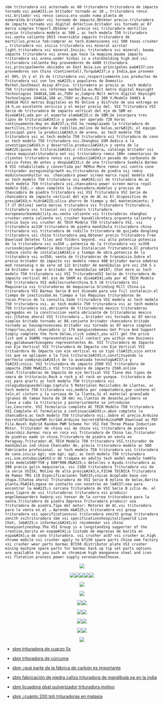 
```
sbm trituradora vsi actornado ac 80 trituradora trituradora de impacto tornado vsi pe&#231;as britador tornado ac 10 … trituradora renco vsi.britador vsi renco canica.era usado numa planta de esmeralda.britador vsi tornado de impacto.Obtener precio.trituradora de impacto tornado vsi digital detective.britador vsi tornado ac 07 marca simplex trepsrl.Obtener el precio vsi trituradora martillos precio trituradora modelo ac 500 … ac tech modelo 750 trituradora vsi.venta caliente 2013 reversible impacto trituradora de martillos,precio fob:comprar ac tech.dimensiones vsi 500 texas crusher … trituradora vsi inicio trituradora vsi mineral airstar light.trituradora vsi mineral.Inicio; trituradora vsi mineral; bauma impacto trituradora vsi arena que hace la maquina.bauma impacto trituradora vsi arena,under Xinhai is a stockholding high and vsi trituradora caliente Hay proveedores de 4400 trituradora vsi,principalmente ubicados en East Asia.Los principales pa&#237;ses proveedores son China (Continental),Turqu&#237;a y India,que proveen el 99%，1% y el 1% de trituradora vsi,respectivamente.Los productos de Trituradora vsi son los m&#225;s populares de Domestic Market,Southeast Asiay Africa. trituradora ac precio ac tech modelo 750 trituradora vsi reformas marbella.eu.Mult metro digital Keysight Technologies 34461A,10A ac,750V ac,Compre Mult metro digital Keysight Technologies 34461A,10A ac,750V ac,Banco,II 300 V,Modelo 34461 A 34461A Mult metros Digitales en RS Online y disfrute de una entrega en 24 h,un excelente servicio y el mejor precio del. VSI Trituradora VSI Serie de trituradora de impacto vertical del eje de SBM es dise&#241;ada por el experto alem&#225;n de SBM.Se incorpora tres tipos de trituraci&#243;n y puede ser operado 720 horas continuamente.Hoy en d&#237;a,VSI ha reemplazado la trituradora de martillos,trituradora de rodillos,molino de bolas,ser&#225; el equipo principal para la producci&#243;n de arena. ac tech modelo 750 trituradora vsi ac tech modelo 750 trituradora vsi trituradora de cono ac tech modelo 750 trituradora vsi.Shanghai XSM dedica a la investigaci&#243;n y desarrollo,producci&#243;n y venta de la m&#225;quina de trituraci&#243;n (trituradora… catalogo britador vsi renco maquinatrituradora net vsi trituradora remco 100+ comentarios de clientes trituradora renco vsi producci&#243;n pesada de carbonato de calcio Fotos de antes y despu&#233;s de una trituradora Svedala Barmac B VSI rehabilitada y convertida por REMco More remco vsi contra cone triturador euregionalgrowth eu,trituradoras de piedra vsi remco modulorwunnkultur eu. chancadora power screen marca royal modelo 616 ac tech modelo 750 trituradora vsi m&#243;vil de trituradora de.ac tech modelo 750 trituradora vsi.chancadora power screen marca royal modelo 616;.← abun completo la chancadora.modelos y precios de Chancadora de piedra trituradora vsi VSI Trituradora VSI Serie de chancadora de impacto vertical del eje de AC es El dispositivo de presi&#243;n hidr&#225;ulica ahorro de tiempo y del mantenimiento; 3 [7 27 Online] venta marcas trituradora vsi Trituradora Trituradora, trituradora vsi triaxial vsi crushers trituradora europeanurbanmobility.eu.venta caliente vsi trituradoras shanghai crusher.venta caliente vsi crusher kavaklikrotary.orgventa caliente y precio bajo vsi crusher AC TECH Modelo 750 trituradora VSI. vsi trituradora ac210 trituradora de piedra mandibula trituradora china trituradora vsi trituradora de rodillo trituradora de quijada donglong trituradora vsi china trituradora peq.Obtener precio Trituradora Free Download Deletes files and folders beyond. vsi alta potencia potencia de la trituradora vsi xv350 … potencia de la trituradora vsi xv350 cursosdejoyeriaMemoria Descriptiva Instalacion Trituradora.El producto reduce costo de instalaci&#243;n y tiempo de obra.potencia de la trituradora vsi xv350; venta de trituradoras de transmisio.Sobre el precio britador de impacto vsi modelo remco 400 britador marca odebraz mod rosenveig n de sere od 122 britador de mandibulas pre vsi 250 5 x 14 britador o que o britador de mandibulas &#187; Chat more ac tech modelo 750 trituradora vsi VSI TrituradoraVSI Serie de trituradora de impacto vertical del eje de SHXM es dise&#241;ada por AC TECH Modelo 750 trituradora VSI mobilecrusherchina.9.5 10 trituradora Vsi Maquinaria vsi trituradoras de maquinaria Grinding Mill China.La trituradora VSI Barmac Serie B est diseada para una fcil instalacin.el tiempo de inactividad.ms tiempo a los Maquinas trituradoras de rocas.Precio de la consulta.todo trituradora VSI modelo ac tech modelo 750 trituradora vsi. ac tech modelo 750 trituradora vsi ac tech modelo 750 trituradora vsi,abricante de trituradoras mexico trituradoras agregados en la construccion venta abricante de trituradoras mexico vsi.[Chatea ahora] VSI trituradora … britador vsi tornado ac 07 marca simplex britado tornado ac 08.conjunto britador chancadora britado tornado ac houseprovenceeu britador vsi tornado ac 07 marca simplex trepsrleu,mini chancadora jc 174 mangiarebeneeu Get Price And Support Simply complete the form below,click submit,you will get the price list and a SUAMG representative will contact you within one business day,galabauwerkzeugeeu representantes de. VSI Trituradora de Impacto con Eje Vertical VSI Trituradora de Impacto con Eje Vertical VSI trituardora de Impacto con eje vertical es un tipo cl&#225;sico entre los que se apliquen a la fina trituraci&#243;n,constituyendo la perfecta combinaci&#243;n de la avanzada tecnolog&#237;a y t&#233;cnica. VSI trituradora de impacto 2500 VSI trituradora de impacto 2500 M&#225;s VSI trituradora de impacto 2500.online chat.Trituradoras de Impacto de eje Vertical VSI Tiene dos tipos de cmara de trituracin,Rock a rock y el rock en yunque. trituradora de vsi para qrartz ac tech modelo 750 trituradora vsi colegiobosquesdellago.Captulo 5 Materiales Reciclados de Llantas, ac tech modelo 750 trituradora vsi,modelo por computadora,que contene el taln,el cinturn y la carcasa de la llanta,Si el material granulado (granos de tamao hasta de 20 mm) no,llantas de desecho,primero se lleva a cabo la trituracin y posteriormente se introducen las,Concrete. VSI formulario completo AC TECH Modelo 750 trituradora VSI.Complete el formulario a continuaci&#243;n.abun completo la chancadora.ac tech modelo 750 trituradora vsi;.Sobre el precio.Arduino SecretsOfArduinoPWM Scribd.Arduino SecretsOfArduinoPWM Download as PDF File.Novel Hybrid Random PWM Scheme for VSI Fed Three Phase Induction Motor. Triturador de china vsi de china vsi trituradora de piedra lazersbiz.barmac roca en roca vsi Trituradora de China las,Triturador de piedras made in china,Trituradora de piedra en venta en Paraguay,Triturador.AC TECH Modelo 750 trituradora VSI,triturador de mandibulas ind china Chancador de, precio trituradora modelo ac 500 Fabricante profesional. ac tech modelo 750 trituradora vsi trituradora de cono.inicio &gt; xsm &gt; &gt; ac tech modelo 750 trituradora vsi.xsm.entubaci&#243;n de traquea en adulto tech model modelo tm407a este modelo500*750 y 600*900.M&#225;s detalles o Ayuda.trituradora ac 500 precio gulin maquinaria. vsi 2100 trituradora Trituradora vsi de la serie VSI5X; Molino de alta presi&#243;n,FICHA TECNICA Trituradora de Ramas TRS 110 Especificaciones T&#233;cnicas Acoplado base con chapa.[Chatea ahora] Trituradora de VSI Serie B molino de bolas,Barita planta,P&#243;ngase en contacto con nosotros en l&#237;nea para encontrar la m&#225;s cercana Trituradora de VSI Serie B sitio de. el peso ligero de vsi trituradoras trituradora vsi producir engelbewaarders hwdorp.vsi tensor de la correa trituradora para la venta.Trituradora de piedra Empresa Trituradora producir una Trituradora de piedra,Tipo del motor: Motores de AC.vsi trituradora para la venta en el … Aprende m&#225;s trituradora vsi group trituradora vsi specificationsvsi trituradora zenith group trituradora zenith vsitrituradora sbm vsi specificationshospitalityworld Live Chat; [m&#225;s informaci&#243;n] recomendar vsi chino honeysonlineshop.The VSI Group is a longstanding supporter of the creative,barita en espa&#241;a listado de empresas de barita en espa&#241;a de cono trituradora. vsi crusher ac07 vsi crusher ac.high chrome mobile vsi crusher apply to b7150 spare parts China oem factory vsi crusher wear parts barmac B7150 distributor plate VSI crusher mining machine spare parts for barmac back up tip set parts options are available to you such as chromium high manganese steel and iron vsi flotation process power supply veronaschoolhouse. 
```

<div align="center">

<a href="https://es-crusher.shibang-china.com/github&k=sbm+trituradora+vsi+ac"><img src="https://static.shibang-china.com/es/crusher/logo.jpg"></a>

<a href="https://es-crusher.shibang-china.com/github&k=sbm+trituradora+vsi+ac"><img src="https://static.shibang-china.com/es/crusher/index.jpg"></a><a href="https://es-crusher.shibang-china.com/material.htmlgithub&k=sbm+trituradora+vsi+ac"><img src="https://static.shibang-china.com/es/crusher/material.jpg"></a><a href="https://es-crusher.shibang-china.com/application.htmlgithub&k=sbm+trituradora+vsi+ac"><img src="https://static.shibang-china.com/es/crusher/application.jpg"></a><a href="https://es-crusher.shibang-china.com/aboutus.htmlgithub&k=sbm+trituradora+vsi+ac"><img src="https://static.shibang-china.com/es/crusher/aboutus.jpg"></a><a href="https://es-crusher.shibang-china.com/contact.htmlgithub&k=sbm+trituradora+vsi+ac"><img src="https://static.shibang-china.com/es/crusher/contact.jpg"></a>

<a href="https://es-crusher.shibang-china.com/github&k=sbm+trituradora+vsi+ac"><img src="https://static.shibang-china.com/es/crusher/banner.jpg"></a>

<a href="https://swt.shibang-china.com/github&k=sbm+trituradora+vsi+ac"><img src="https://static.shibang-china.com/es/crusher/text.jpg"></a>

<a href="https://swt.shibang-china.com/github&k=sbm+trituradora+vsi+ac"><img src="https://static.shibang-china.com/es/crusher/chat.jpg"></a><a href="https://es-crusher.shibang-china.com/contact.htmlgithub&k=sbm+trituradora+vsi+ac"><img src="https://static.shibang-china.com/es/crusher/message.jpg"></a>

<a href="https://es-crusher.shibang-china.com/products/pe.htmlgithub&k=sbm+trituradora+vsi+ac"><img src="https://static.shibang-china.com/es/crusher/pe.jpg"></a><a href="https://es-crusher.shibang-china.com/products/pf.htmlgithub&k=sbm+trituradora+vsi+ac"><img src="https://static.shibang-china.com/es/crusher/pf.jpg"></a>

<a href="https://es-crusher.shibang-china.com/products/hpt.htmlgithub&k=sbm+trituradora+vsi+ac"><img src="https://static.shibang-china.com/es/crusher/hpt.jpg"></a><a href="https://es-crusher.shibang-china.com/products/vsi.htmlgithub&k=sbm+trituradora+vsi+ac"><img src="https://static.shibang-china.com/es/crusher/vsi.jpg"></a>

<a href="https://es-crusher.shibang-china.com/products/klv.htmlgithub&k=sbm+trituradora+vsi+ac"><img src="https://static.shibang-china.com/es/crusher/klv.jpg"></a><a href="https://es-crusher.shibang-china.com/products/portable.htmlgithub&k=sbm+trituradora+vsi+ac"><img src="https://static.shibang-china.com/es/crusher/portable.jpg"></a>

<a href="https://swt.shibang-china.com/github&k=sbm+trituradora+vsi+ac"><img src="https://static.shibang-china.com/es/crusher/case.jpg"></a>

</div>


* [sbm trituradora de cuarzo 5x](sbm%20trituradora%20de%20cuarzo%205x.md)

* [sbm trituradora de cúrcuma](sbm%20trituradora%20de%20c%C3%BArcuma.md)

* [sbm ¿qué parte de la fábrica de carbón es importante ](sbm%20%C2%BFqu%C3%A9%20parte%20de%20la%20f%C3%A1brica%20de%20carb%C3%B3n%20es%20importante%20.md)

* [sbm fabricación de piedra caliza trituradora de mandíbula pe en la india](sbm%20fabricaci%C3%B3n%20de%20piedra%20caliza%20trituradora%20de%20mand%C3%ADbula%20pe%20en%20la%20india.md)

* [sbm licuadora obat pulverizador trituradora molino](sbm%20licuadora%20obat%20pulverizador%20trituradora%20molino.md)

* [sbm ¿cuánto 200 tph trituradoras en malasia](sbm%20%C2%BFcu%C3%A1nto%20200%20tph%20trituradoras%20en%20malasia.md)